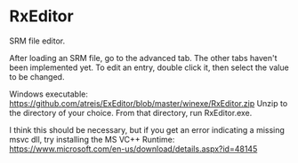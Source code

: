 # RxEditor
SRM file editor.

After loading an SRM file, go to the advanced tab.  The other tabs haven't been implemented yet.  To edit an entry, double click it, then select the value to be changed.

Windows executable:
<a href="https://github.com/atreis/ExEditor/blob/master/winexe/RxEditor.zip">https://github.com/atreis/ExEditor/blob/master/winexe/RxEditor.zip</a>
Unzip to the directory of your choice.  From that directory, run RxEditor.exe.

I think this should be necessary, but if you get an error indicating a missing msvc dll, try installing the MS VC++ Runtime:
<a href="https://www.microsoft.com/en-us/download/details.aspx?id=48145">https://www.microsoft.com/en-us/download/details.aspx?id=48145</a>
